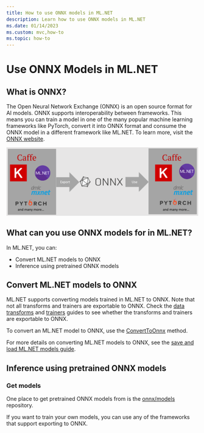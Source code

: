 ```yaml
---
title: How to use ONNX models in ML.NET
description: Learn how to use ONNX models in ML.NET
ms.date: 01/14/2023
ms.custom: mvc,how-to
ms.topic: how-to
---
```


# Use ONNX Models in ML.NET

## What is ONNX?

The Open Neural Network Exchange (ONNX) is an open source format for AI models. ONNX supports interoperability between frameworks. This means you can train a model in one of the many popular machine learning frameworks like PyTorch, convert it into ONNX format and consume the ONNX model in a different framework like ML.NET. To learn more, visit the [ONNX website](https://onnx.ai/).

![Diagram of ONNX supported formats being used.](./media/use-onnx-models-mlnet/onnx-supported-formats.png)

## What can you use ONNX models for in ML.NET?

In ML.NET, you can:

- Convert ML.NET models to ONNX
- Inference using pretrained ONNX models

## Convert ML.NET models to ONNX

ML.NET supports converting models trained in ML.NET to ONNX. Note that not all transforms and trainers are exportable to ONNX. Check the [data transforms](../resources/transforms.md) and [trainers](../how-to-choose-an-ml-net-algorithm.md) guides to see whether the transforms and trainers are exportable to ONNX.

To convert an ML.NET model to ONNX, use the [ConvertToOnnx](xref:Microsoft.ML.OnnxExportExtensions.ConvertToOnnx*) method.

For more details on converting ML.NET models to ONNX, see the [save and load ML.NET models guide](./save-load-machine-learning-models-ml-net.md#save-an-onnx-model-locally).

## Inference using pretrained ONNX models

### Get models

One place to get pretrained ONNX models from is the [onnx/models](https://github.com/onnx/models) repository.

If you want to train your own models, you can use any of the frameworks that support exporting to ONNX. 
